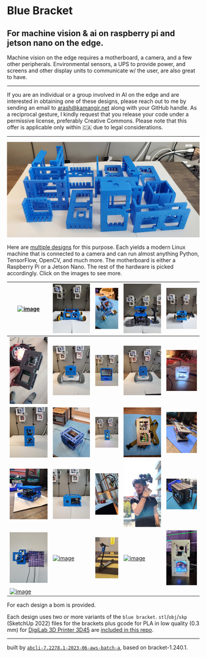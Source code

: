 # Blue Bracket

## For machine vision & ai on raspberry pi and jetson nano on the edge.

Machine vision on the edge requires a motherboard, a camera, and a few other peripherals. Environmental sensors, a UPS to provide power, and screens and other display units to communicate w/ the user, are also great to have.

---

If you are an individual or a group involved in AI on the edge and are interested in obtaining one of these designs, please reach out to me by sending an email to [arash@kamangir.net](mailto:arash@kamangir.net?subject=blue%20brackets) along with your GitHub handle. As a reciprocal gesture, I kindly request that you release your code under a permissive license, preferably Creative Commons. Please note that this offer is applicable only within 🇨🇦 due to legal considerations.

---

[![image](images/marquee.jpg)](brackets)

Here are [multiple designs](designs) for this purpose. Each yields a modern Linux machine that is connected to a camera and can run almost anything Python, TensorFlow, OpenCV, and much more. The motherboard is either a Raspberry Pi or a Jetson Nano. The rest of the hardware is picked accordingly. Click on the images to see more.

| [![image](images/2x13x9-1.jpg)](designs/2x13x9.md) | [![image](images/blue-buggy-1.jpg)](designs/blue-buggy.md) | [![image](images/blue-buggy-2-1.jpg)](designs/blue-buggy-2.md) | [![image](images/blue-donkey-1.jpg)](designs/blue-donkey.md) | [![image](images/blue-jetbot-1.jpg)](designs/blue-jetbot.md) |
| --- | --- | --- | --- | --- |
| [![image](images/blue-sense-1.jpg)](designs/blue-sense.md) | [![image](images/blue1-1.jpg)](designs/blue1.md) | [![image](images/blue3-1.jpg)](designs/blue3.md) | [![image](images/blue4-1.jpg)](designs/blue4.md) | [![image](images/candle-1.jpg)](designs/candle.md) |
| [![image](images/chenar-grove-1.jpg)](designs/chenar-grove.md) | [![image](images/chenar-nano-1.jpg)](designs/chenar-nano.md) | [![image](images/cube-1.jpg)](designs/cube.md) | [![image](images/dec82-1.jpg)](designs/dec82.md) | [![image](images/dec82q-1.jpg)](designs/dec82q.md) |
| [![image](images/eye_hq-1.jpg)](designs/eye_hq.md) | [![image](images/eye_nano-1.jpg)](designs/eye_nano.md) | [![image](images/eye_zero-1.jpg)](designs/eye_zero.md) | [![image](images/helmet-1.jpg)](designs/helmet.md) | [![image](images/may26-1.jpg)](designs/may26.md) |
| [![image](images/nurah-1.jpg)](designs/nurah.md) | [![image](images/portal-23.jpg)](designs/portal.md) | [![image](images/scooter-1.jpg)](designs/scooter.md) | [![image](images/skateboard-1.jpg)](designs/skateboard.md) | [![image](images/unicorn-1.jpg)](designs/unicorn.md) |
| [![image](images/white_elephant-1.jpg)](designs/white_elephant.md) |  |  |  |  |

For each design a bom is provided.

Each design uses two or more variants of the `blue bracket`. `stl`/`obj`/`skp` (SketchUp 2022) files for the brackets plus gcode for PLA in low quality (0.3 mm) for [DigiLab 3D Printer 3D45](https://3pitech.com/products/dremel-digilab-3d45-3d-printer) are [included in this repo](brackets).

---
built by [`abcli-7.2278.1-2023-06-aws-batch-a`](https://github.com/kamangir/awesome-bash-cli), based on bracket-1.240.1.
